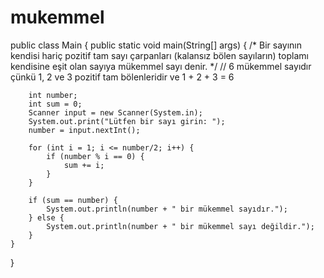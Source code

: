 # mukemmel
public class Main {
    public static void main(String[] args) {
        /* Bir sayının kendisi hariç pozitif tam sayı çarpanları (kalansız bölen sayıların) toplamı
        kendisine eşit olan sayıya mükemmel sayı denir. */
        // 6 mükemmel sayıdır çünkü 1, 2 ve 3 pozitif tam bölenleridir ve 1 + 2 + 3 = 6

        int number;
        int sum = 0;
        Scanner input = new Scanner(System.in);
        System.out.print("Lütfen bir sayı girin: ");
        number = input.nextInt();

        for (int i = 1; i <= number/2; i++) {
            if (number % i == 0) {
                sum += i;
            }
        }

        if (sum == number) {
            System.out.println(number + " bir mükemmel sayıdır.");
        } else {
            System.out.println(number + " bir mükemmel sayı değildir.");
        }
    }
}
